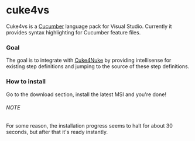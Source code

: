 # cuke4vs
Cuke4vs is a [Cucumber](http://wike.github.com/aslakhellesoy/cucumber) language pack for Visual Studio. Currently it provides syntax highlighting for Cucumber feature files.

### Goal
The goal is to integrate with [Cuke4Nuke](http://wiki.github.com/richardlawrence/Cuke4Nuke) by providing intellisense for existing step definitions and jumping to the source of these step definitions.

### How to install
Go to the download section, install the latest MSI and you're done!

###### NOTE
For some reason, the installation progress seems to halt for about 30 seconds, but after that it's ready instantly.

